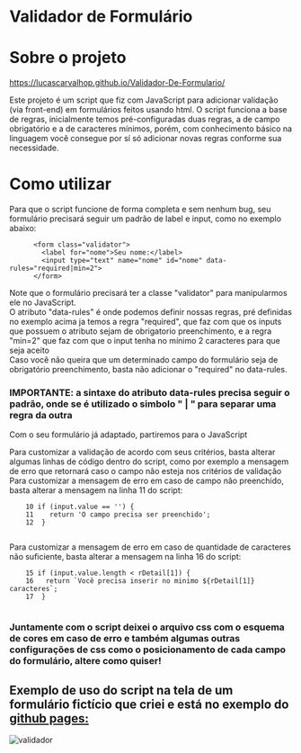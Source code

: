 # Validador de Formulário 

# Sobre o projeto

https://lucascarvalhop.github.io/Validador-De-Formulario/

Este projeto é um script que fiz com JavaScript para adicionar validação (via front-end) em formulários feitos usando html.
O script funciona a base de regras, inicialmente temos pré-configuradas duas regras, a de campo obrigatório e a de caracteres mínimos, porém, com conhecimento
básico na linguagem você consegue por sí só adicionar novas regras conforme sua necessidade.

# Como utilizar

Para que o script funcione de forma completa e sem nenhum bug, seu formulário precisará seguir um padrão de label e input, como no exemplo abaixo:

```
      <form class="validator">
        <label for="nome">Seu nome:</label>
        <input type="text" name="nome" id="nome" data-rules="required|min=2">
      </form>
```

Note que o formulário precisará ter a classe "validator" para manipularmos ele no JavaScript. <br>
O atributo "data-rules" é onde podemos definir nossas regras, pré definidas no exemplo acima ja temos a regra "required", que faz com que os inputs
que possuem o atributo sejam de obrigatorio preenchimento, e a regra "min=2" que faz com que o input tenha no mínimo 2 caracteres para que seja aceito <br>
Caso você não queira que um determinado campo do formulário seja de obrigatório preenchimento, basta não adicionar o "required" no data-rules. <br>
### IMPORTANTE: a sintaxe do atributo data-rules precisa seguir o padrão, onde se é utilizado o simbolo " | " para separar uma regra da outra <br>

Com o seu formulário já adaptado, partiremos para o JavaScript <br>

Para customizar a validação de acordo com seus critérios, basta alterar algumas linhas de código dentro do script, como por exemplo a mensagem de erro
que retornará caso o campo não esteja nos critérios de validação <br>
Para customizar a mensagem de erro em caso de campo não preenchido, basta alterar a mensagem na linha 11 do script:

```
    10 if (input.value == '') {
    11    return 'O campo precisa ser preenchido';
    12  }
    
```
Para customizar a mensagem de erro em caso de quantidade de caracteres não suficiente, basta alterar a mensagem na linha 16 do script:

```
    15 if (input.value.length < rDetail[1]) {
    16   return `Você precisa inserir no minimo ${rDetail[1]} caracteres`;
    17  }
    
```
### Juntamente com o script deixei o arquivo css com o esquema de cores em caso de erro e também algumas outras configurações de css como o posicionamento de cada campo do formulário, altere como quiser!

## Exemplo de uso do script na tela de um formulário fictício que criei e está no exemplo do <a href="https://lucascarvalhop.github.io/Validador-De-Formulario/">github pages: </a>

![validador](https://user-images.githubusercontent.com/88468443/182053304-75742a46-c0c7-4a9c-a1d4-e0f4d95365c4.png)


